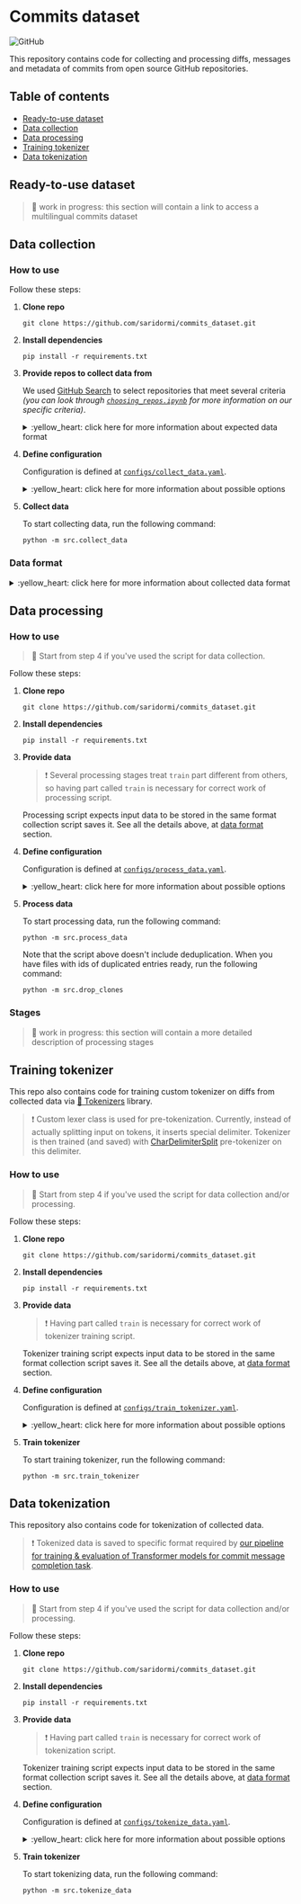 # Commits dataset

![GitHub](https://img.shields.io/github/license/saridormi/commits_dataset?style=for-the-badge)

This repository contains code for collecting and processing diffs, messages and metadata of commits from open source GitHub repositories.

## Table of contents
- [Ready-to-use dataset](#ready-to-use-dataset)
- [Data collection](#data-collection)
- [Data processing](#data-processing)
- [Training tokenizer](#training-tokenizer)
- [Data tokenization](#data-tokenization)

## Ready-to-use dataset 

> :star2: work in progress: this section will contain a link to access a multilingual commits dataset

## Data collection

### How to use

Follow these steps:

1. **Clone repo**
    ```
    git clone https://github.com/saridormi/commits_dataset.git
    ```

2. **Install dependencies**

   ```
   pip install -r requirements.txt
   ``` 

3. **Provide repos to collect data from**

    We used [GitHub Search](https://arxiv.org/abs/2103.04682) to select repositories that meet several criteria *(you can look through [`choosing_repos.ipynb`](notebooks/choosing_repos.ipynb) for more information on our specific criteria)*.

    <details>
    <summary>:yellow_heart: click here for more information about expected data format</summary>
   
    > :exclamation: Repositories are pre-split on parts *(in our case, train/val/test)*.
    > 
    > It doesn't matter for collection script, but having part called `train` is **necessary for correct work of processing script**.
   
    The script expects data to be stored in the following way:

   ```
         ├── ...  # data directory
         │   ├── part_1
         │   │    ├── repo_1.json
         │   │    ├── ...
         │   │    └── repo_n.json
         │   ├── ...
         │   └── part_k
         └── ...
   ```

   Information about each repo is stored in its own json file and should include the following keys:
   - `"repo"`: full repository name
   - `"url"`: repository URL
   - `"hashes"`: hashes of specific commits; only these commits are collected
   
   An example:

   ```
      {
       'repo': 'saridormi/commits_dataset',
       'url': 'https://github.com/saridormi/commits_dataset.git',
       'hashes': ['a7fb3b64184f0af5b08285cce14b9139baa94049']
      }
   ```
   </details>

5. **Define configuration**

      Configuration is defined at [`configs/collect_data.yaml`](configs/collect_data.yaml).

      <details>
      <summary>:yellow_heart: click here for more information about possible options</summary>
   
      Basically, config looks like that:

      ```
      data_format: ...
      n_workers: ...
      org_repo_sep: ...
   
      repo_processor:
         chunksize: ...
   
      pydriller_kwargs:
        ...
   
      paths: ...
          temp_clone_dir: ...
          input_dir: ...
          output_dir: ...
      ```

      * `data_format`: format to use for reading & writing data; currently, only `jsonl` is supported
      * `n_workers`: # of threads for data collection
      * `org_repo_sep`: smth to replace `/` in `"org/repo"`      

      * `repo_processor`
        * `chunksize`: # of examples in single data chunk (large files are processed in chunks)

      * `pydriller_kwargs`:
      
        All keyword arguments under this key are passed to PyDriller's `RepositoryMining`. 
      See [PyDriller documentation](https://pydriller.readthedocs.io/en/1.15/reference.html#pydriller.repository_mining.RepositoryMining) for more information.
      
      * `paths`:
      
        Paths are moved to separate key to convert them all to absolute paths via hydra.
        * `temp_clone_dir`: directory remote repos will be cloned to
        * `input_dir`: directory to read data about repos from
        * `output_dir`: directory to save gathered data to
        </details>

6. **Collect data**

    To start collecting data, run the following command:
    ```
    python -m src.collect_data
    ```

### Data format

<details>
   <summary>:yellow_heart: click here for more information about collected data format</summary>
     
   Currently, data is saved in JSON Lines format. Information about each commit includes the following keys:

   - `"author"`: commit author (name, email)
   - `"date"`: commit timestamp (in format `"%d.%m.%Y %H:%M:%S"`)
   - `"hash"`: commit hash
   - `"message"`: commit message
   - `"mods"`: list of files modifications in commit
     - Each modification is a dictionary itself and includes the following keys:
       - `"change_type"`: one of `"ADD"`, `"COPY"`, `"RENAME"`, `"DELETE"`, `"MODIFY"` or `"UNKNOWN"`
       - `"old_path"`: old path to file
       - `"new_path"`: new path to file
       - `"diff"`: file diff
   - `"repo"`: full repository name
   
   [An example:](https://github.com/saridormi/commits_dataset/commit/a7fb3b64184f0af5b08285cce14b9139baa94049)

   ```
   {
     'author': ['Aleksandra Eliseeva', 'xxx@email.com'],
     'date': '05.07.2021 15:10:07',
     'hash': 'a7fb3b64184f0af5b08285cce14b9139baa94049',
     'message': 'Add license badge to readme',
     'mods': [{'change_type': 'MODIFY',
               'diff': '@@ -1,6 +1,6 @@\n'
                       ' # Commits dataset\n'
                       ' \n'
                       '-> :heavy_exclamation_mark: **TODO:** license\n'
                       '+![GitHub](https://img.shields.io/github/license/saridormi/commits_dataset?style=for-the-badge)\n'
               'new_path': 'README.md',
               'old_path': 'README.md'}],
     'repo': 'saridormi/commits_dataset'
   }
   ```

   First, commits from each repo are saved to its own file and zipped, so folder structure looks like this:
 
   ```
      ├── ...  # output folder
      │   ├── part_1
      │   │    ├── repo_1.jsonl.gz
      │   │    ├── ...
      │   │    └── repo_n.jsonl.gz
      │   ├── ...
      │   └── part_k
      └── ...
   ```

   At the end commits from each part are united to single files, so folder structure looks like this:
   ```
      ├── ...  # output folder
      │   ├── part_1.jsonl
      │   ├── ...
      │   └── part_k.jsonl
      └── ...
   ```

   Currently, script doesn't remove the former version, you should do it manually if you don't need raw data.
</details>

## Data processing

### How to use

> :star2: Start from step 4 if you've used the script for data collection.

Follow these steps:

1. **Clone repo**
    ```
    git clone https://github.com/saridormi/commits_dataset.git
    ```

2. **Install dependencies**

   ```
   pip install -r requirements.txt
   ```

3. **Provide data**

    > :exclamation: Several processing stages treat `train` part different from others,
    so having part called `train` is necessary for correct work of processing script.
   
    Processing script expects input data to be stored in the same format collection script saves it. See all the details above,
    at [data format](#data-format) section.

4. **Define configuration**

    Configuration is defined at [`configs/process_data.yaml`](configs/process_data.yaml).   

    <details>
      <summary>:yellow_heart: click here for more information about possible options</summary>
      
      Basically, config looks like that:

      ```
      data_format: ...
   
      outliers_processor:
         ...
   
      message_processor:
         ...
   
      diff_processor:
         ...
   
      lexer:
         ...
      
      pre_deduplication_processor:
         ...
   
      post_deduplication_processor:
         ...
   
      final_processor:
         ...
   
      paths:
         input_dir: ...
         licenses_dir: ...
         tokens_percentile_dir: ...
         literals_percentile_dir: ...
         deduplication_dir: ...
      ```
   
      * `data_format`: format to use for reading & writing data; currently, only `jsonl` is supported
      * `clones_ready`: boolean, stops after `pre_deduplication_processor` stage if set to `False`
      * `paths`:
      
        Paths are moved to separate key to convert them all to absolute paths via hydra.
        * `input_dir`: directory to read data from
        * `licenses_dir`: directory to read repository-license mapping from
        * `tokens_percentile_dir`: directory to save percentiles for # tokens
        * `literals_percentile_dir`: directory to save percentiles for literals lengths
        * `deduplication_dir`: directory to save clone search results

      Each processor accepts two keyword arguments:
      * `chunksize`: # of examples in single data chunk (large files are processed in chunks) (optional, default value is 1000)
      * `n_workers`: # of threads for data processing (optional, default value is 1)
   
      Some processors also accept other keywords arguments:
      * `outliers_processor`:
        * `lower_percentile`: # tokens percentile to use as lower bound (should be in (0, 1) range)
        * `upper_percentile`: # tokens percentile to use as upper bound (should be in (0, 1) range)
        * `diff_upper_bound`: constant upper bound for # tokens in diffs (optional)
      * `lexer`:
        * `upper_percentile`: literals' lengths percentile to use as upper bound (should be in (0, 1) range)
        * `sep_char`: character to use as a delimiter between lexemes (important: should be a single character)
   </details>
    
5. **Process data**

    To start processing data, run the following command:

    ```
    python -m src.process_data
    ```
   
    Note that the script above doesn't include deduplication. When you have files with ids of duplicated entries ready, 
    run the following command:
    
    ```
    python -m src.drop_clones
    ```

### Stages

> :star2: work in progress: this section will contain a more detailed description of processing stages

## Training tokenizer

This repo also contains code for training custom tokenizer on diffs from collected data
via [🤗 Tokenizers](https://huggingface.co/tokenizers/) library.

> :exclamation: Custom lexer class is used for pre-tokenization. Currently, instead of actually splitting input 
> on tokens, it inserts special delimiter.
> Tokenizer is then trained (and saved) with 
> [CharDelimiterSplit](https://huggingface.co/docs/tokenizers/python/v0.9.4/components.html#pre-tokenizers) pre-tokenizer
> on this delimiter.

### How to use

> :star2: Start from step 4 if you've used the script for data collection and/or processing.

Follow these steps:

1. **Clone repo**
    ```
    git clone https://github.com/saridormi/commits_dataset.git
    ```

2. **Install dependencies**

   ```
   pip install -r requirements.txt
   ```

3. **Provide data**

    > :exclamation: Having part called `train` is necessary for correct work of tokenizer training script.

    Tokenizer training script expects input data to be stored in the same format collection script saves it. See all the details above,
    at [data format](#data-format) section.

4. **Define configuration**

   Configuration is defined at [`configs/train_tokenizer.yaml`](configs/train_tokenizer.yaml).   

    <details>
      <summary>:yellow_heart: click here for more information about possible options</summary>
      
      Basically, config looks like that:

      ```
      data_format: ...
      n_train_examples: ...
   
      diff_extractor:
        chunksize: ...
        n_workers: ...
   
      tokenizer:
         _target_: tokenizers.models.BPE
         ...
   
      pre_tokenizer:
          _target_: tokenizers.pre_tokenizers.CharDelimiterSplit
          sep_token: ...
   
      trainer:
         _target_: tokenizers.trainers.BpeTrainer
         ...
   
      paths:
        input_dir: ...
        tokenizer_dir: ...
        percentile_dir: ...
      ```
   
      * `data_format`: format to use for reading & writing data; currently, only `jsonl` is supported
      * `n_train_examples`: how many diffs from train will be used for tokenizer training     
      * `diff_extractor`
   
        This class is used to extract given number of diffs from train part of dataset. It accepts the following arguments:
        * `chunksize`: # of examples in single data chunk (large files are processed in chunks) (optional, default value is 1000)
        * `n_workers`: # of threads for data processing (optional, default value is 1)
   
      * `tokenizer`/`pre_tokenizer`/`trainer`
        > :exclamation: Make sure that `sep_token` for `pre_tokenizer` is the same as `sep_char` used for `lexer` at [`configs/process_data.yaml`](configs/process_data.yaml).
      
        All arguments except `_target_` are passed to corresponding target class. 
      See [🤗 Tokenizers documentation](https://huggingface.co/docs/tokenizers/python/v0.9.4/) for more information.
      
      * `paths`:
      
          Paths are moved to separate key to convert them to absolute paths via hydra.
          * `input_dir`: directory to read data from
          * `tokenizer_dir`: directory to save tokenizer to
          * `percentile_dir`: directory to save percentiles for literals` lengths
   </details>

6. **Train tokenizer**

    To start training tokenizer, run the following command:

    ```
    python -m src.train_tokenizer
    ```

## Data tokenization

This repository also contains code for tokenization of collected data.

> :exclamation: Tokenized data is saved to specific format 
required by [our pipeline for training & evaluation of Transformer models 
> for commit message completion task](https://github.com/JetBrains-Research/commit_message_generation).
   
### How to use

> :star2: Start from step 4 if you've used the script for data collection and/or processing.

Follow these steps:

1. **Clone repo**
    ```
    git clone https://github.com/saridormi/commits_dataset.git
    ```

2. **Install dependencies**

   ```
   pip install -r requirements.txt
   ```

3. **Provide data**

    > :exclamation: Having part called `train` is necessary for correct work of tokenization script.

    Tokenizer training script expects input data to be stored in the same format collection script saves it. See all the details above,
    at [data format](#data-format) section.

4. **Define configuration**

   Configuration is defined at [`configs/tokenize_data.yaml`](configs/tokenize_data.yaml).   

    <details>
      <summary>:yellow_heart: click here for more information about possible options</summary>
      
      Basically, config looks like that:

      ```
      data_format: ...

      training_processor:
         blocksize: ...
         chunksize: ...
         clean_temp_files: ...
         msg_tokenizer_name: ...
         diff_kwargs:
           ...
         msg_kwargs:
           ...
    
      paths:
         diff_tokenizer_path: ...
         input_dir: ...
         output_dir: ...
      ```
   
      * `data_format`: format to use for reading & writing data; currently, only `jsonl` is supported
   
      * `training_processor`:
        * `blocksize`: # of bytes in single block (in that case, [`dask`](https://docs.dask.org/en/stable/) is used to process whole large file lazily)
        * `chunksize`: # of examples in single data chunk (large files are processed in chunks)
        * `clean_temp_files`: True to remove temporary files, False to keep (optional, default value is True)
        * `msg_tokenizer_name`: pretrained name for message tokenizer
        (see [🤗 Transformers documentation](https://huggingface.co/transformers/v4.2.2/model_doc/auto.html#transformers.AutoTokenizer.from_pretrained) for more information)
        * `diff_kwargs`: 
        
          All keyword arguments under this key are passed to diff tokenizer. 
           See [🤗 Transformers documentation](https://huggingface.co/transformers/v4.2.2/main_classes/tokenizer.html#transformers.PreTrainedTokenizerFast.__call__) for more information.
      
        * `msg_kwargs`:
        
          All keyword arguments under this key are passed to message tokenizer. 
           See [🤗 Transformers documentation](https://huggingface.co/transformers/v4.2.2/main_classes/tokenizer.html#transformers.PreTrainedTokenizerFast.__call__) for more information.
      
      * `paths`:
        Paths are moved to separate key to convert them all to absolute paths via hydra.
        * `diff_tokenizer_path`: path to load diff tokenizer from
        * `input_dir`: directory to read data from
        * `output_dir`: directory to save tokenized data to
   </details>
    
5. **Train tokenizer**

   To start tokenizing data, run the following command:

    ```
    python -m src.tokenize_data
    ```

